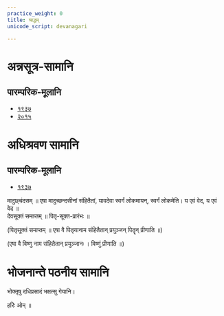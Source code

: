 ```yaml
---
practice_weight: 0
title: श्राद्धम्
unicode_script: devanagari

---
```

<div class="js_include" includetitle="true" newlevelforh1="2" unfilled url="../devaH/indraH/archata-prArchata/"></div>
<div class="js_include" includetitle="true" newlevelforh1="2" unfilled url="../devaH/agniH/IDiShva/"></div>
<div class="js_include" includetitle="true" newlevelforh1="2" unfilled url="../devaH/somaH/pavamAna/"></div>
<div class="js_include" includetitle="true" newlevelforh1="2" unfilled url="../devaH/somaH/abhi-vAyum-pArtham/"></div>
<div class="js_include" includetitle="true" newlevelforh1="2" unfilled url="../devaH/somaH/abhi-vastrA/"></div>
<div class="js_include" includetitle="true" newlevelforh1="2" unfilled url="../devaH/somaH/abhi-no-arSha/"></div>  


# अन्नसूत्र-सामानि

## पारम्परिक-मूलानि
- [१९३७](https://archive.org/stream/sAmaveda-jaiminIya-paravastu-paramparA-docs/sAmaveda-paravastu-1937#page/n140/mode/1up)
- [२०१५](https://docs.google.com/document/d/1aQZ3MvuHYHWW9bD8qpAMCRCbM7saNJ8VIOkLF0wPy-w/edit)


<div class="js_include" includetitle="true" newlevelforh1="2" unfilled url="../devaH/agniH/mUrdhAnam-divaH-Ajyadoham/"></div>
<div class="js_include" includetitle="true" newlevelforh1="2" unfilled url="../devaH/indraH/surUpakRtnam/"></div>
<div class="js_include" includetitle="true" newlevelforh1="2" unfilled url="../devaH/indraH/piba-somam-vairAja-RShabha/"></div>
<div class="js_include" includetitle="true" newlevelforh1="2" unfilled url="../devaH/indraH/svAdor-itthA/"></div>
<div class="js_include" includetitle="true" newlevelforh1="2" unfilled url="../../pratIkam/atiShangam/"></div>  

 
# अधिश्रवण सामानि  
## पारम्परिक-मूलानि
- [१९३७](https://archive.org/stream/sAmaveda-jaiminIya-paravastu-paramparA-docs/sAmaveda-paravastu-1937#page/n144/mode/1up)

<div class="js_include" includetitle="true" newlevelforh1="2" unfilled url="../devaH/AdityaH/vyAhRti-sAmAni/"></div>
<div class="js_include" includetitle="true" newlevelforh1="2" unfilled url="../devaH/indraH/idaM-hi-no-ojasA-ghRtasUktam/"></div>
<div class="js_include" includetitle="true" newlevelforh1="2" unfilled url="../devaH/indraH/idaM-hi-no-ojasA-ghRtashchunidhanam/"></div>
<div class="js_include" includetitle="true" newlevelforh1="2" unfilled url="../devaH/indraH/tvAm-idA-hyo/"></div>
<div class="js_include" includetitle="true" newlevelforh1="2" unfilled url="../devaH/lokAntaram/madhushchunidhanam/"></div>
<div class="js_include" includetitle="true" newlevelforh1="2" unfilled url="../devaH/indraH/purAm-bhindur-yuvA/"></div>
<div class="js_include" includetitle="true" newlevelforh1="2" unfilled url="../devaH/indraH/upa-praxe/"></div>
<div class="js_include" includetitle="true" newlevelforh1="2" unfilled url="../devaH/somaH/pavasva-soma-madhumAn/"></div>
<div class="js_include" includetitle="true" newlevelforh1="2" unfilled url="../devaH/indraH/surUpakRtnam/"></div> 

मादुछ्चंदसम् ॥ एषा मादुच्छन्दसीनां संहितैतां, यावदेवा स्वर्गं लोकमायन्, स्वर्गं लोकमेति। य एवं वेद, य एवं वेद ॥  
देवसूक्तं समाप्तम् ॥ पितृ-सूक्त-प्रारंभः  ॥

<div class="js_include" includetitle="true" newlevelforh1="2" unfilled url="../devaH/agniH/yadvA/"></div>
<div class="js_include" includetitle="true" newlevelforh1="2" unfilled url="../devaH/indraH/axann-amImadanta/"></div>
<div class="js_include" includetitle="true" newlevelforh1="2" unfilled url="../devaH/somaH/sampA/"></div>
<div class="js_include" includetitle="true" newlevelforh1="2" unfilled url="../devaH/somaH/akrAnt-samudraH/"></div>
<div class="js_include" includetitle="true" newlevelforh1="2" unfilled url="../devaH/somaH/kanikranti/"></div>  

(पितृसूक्तं समाप्तम् ॥ एषा वै पितृयानाम संहितैतान् प्रयुञ्जन् पितॄन् प्रीणाति ॥)

<div class="js_include" includetitle="true" newlevelforh1="2" unfilled url="../devaH/viShNuH/idaM-viShNur-ekarcham/"></div>
<div class="js_include" includetitle="true" newlevelforh1="2" unfilled url="../devaH/agniH/pRxasya-vRShNo/"></div>
<div class="js_include" includetitle="true" newlevelforh1="2" unfilled url="../devaH/somaH/pra-kAvyam/"></div>
<div class="js_include" includetitle="true" newlevelforh1="2" unfilled url="../devaH/viShNuH/sahasra-shIrShA/"></div>
<div class="js_include" includetitle="true" newlevelforh1="2" unfilled url="../devaH/indraH/vAmadevyam-asmin/"></div>

(एषा वै विष्णु नाम संहितैतान् प्रयुञ्जानः । विष्णुं प्रीणाति ॥)

<div class="js_include" includetitle="true" newlevelforh1="2" unfilled url="../devaH/indraH/yad-varcho-hiraNyasya/"></div>
<div class="js_include" includetitle="true" newlevelforh1="2" unfilled url="../devaH/agniH/imaM-stomam/"></div>  

# भोजनान्ते पठनीय सामानि  

भोक्तृषु दधिप्रसादं भक्षत्सु गेयानि।  

<div class="js_include" includetitle="true" newlevelforh1="2" unfilled url="../devaH/indraH/yad-varcho-hiraNyasya-pradhe/"></div>
<div class="js_include" includetitle="true" newlevelforh1="2" unfilled url="../devaH/misc-devas/setUMs-tara/"></div> 

हरिः ओम् ॥
 